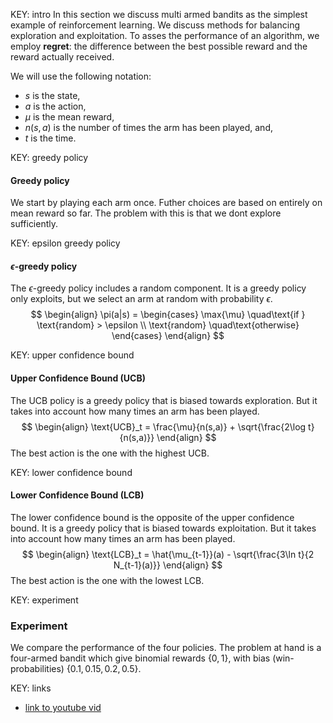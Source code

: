 KEY: intro
In this section we discuss multi armed bandits as the simplest example of reinforcement learning. We discuss methods for balancing exploration and exploitation. To asses the performance of an algorithm, we employ **regret**: the difference between the best possible reward and the reward actually received.

We will use the following notation: 
* $s$ is the state, 
* $a$ is the action, 
* $\mu$ is the mean reward, 
* $n(s,a)$ is the number of times the arm has been played, and, 
* $t$ is the time.


KEY: greedy policy
#### Greedy policy
We start by playing each arm once. Futher choices are based on entirely on mean reward so far. The problem with this is that we dont explore sufficiently.

KEY: epsilon greedy policy
#### $\epsilon$-greedy policy
The $\epsilon$-greedy policy includes a random component. It is a greedy policy only exploits, but we select an arm at random with probability $\epsilon$.
$$
\begin{align}
    \pi(a|s) = \begin{cases}
    \max{\mu} \quad\text{if } \text{random} > \epsilon \\
    \text{random} \quad\text{otherwise}
\end{cases}
\end{align}
$$


KEY: upper confidence bound
#### Upper Confidence Bound (UCB)
The UCB policy is a greedy policy that is biased towards exploration. But it takes into account how many times an arm has been played. 
$$
\begin{align}
\text{UCB}_t = \frac{\mu}{n(s,a)} + \sqrt{\frac{2\log t}{n(s,a)}}
\end{align}
$$
The best action is the one with the highest UCB. 

KEY: lower confidence bound
#### Lower Confidence Bound (LCB)
The lower confidence bound is the opposite of the upper confidence bound. It is a greedy policy that is biased towards exploitation. But it takes into account how many times an arm has been played.
$$
\begin{align}
    \text{LCB}_t = \hat{\mu_{t-1}}(a) - \sqrt{\frac{3\ln t}{2 N_{t-1}(a)}}
\end{align}
$$
The best action is the one with the lowest LCB.


KEY: experiment
### Experiment
We compare the performance of the four policies. The problem at hand is a four-armed bandit which give binomial rewards $\{0, 1\}$, with bias (win-probabilities) $\{0.1, 0.15, 0.2, 0.5\}$.




KEY: links
* [link to youtube vid](https://www.youtube.com/watch?v=e3L4VocZnnQ)
